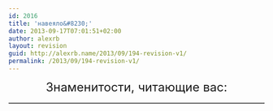 ```yaml
---
id: 2016
title: 'навеяло&#8230;'
date: 2013-09-17T07:01:51+02:00
author: alexrb
layout: revision
guid: http://alexrb.name/2013/09/194-revision-v1/
permalink: /2013/09/194-revision-v1/
---
```

<!--more Знаменитости читающие нас!-->

<center>
  <font size="+2">Знаменитости, читающие вас:</font>
</center><table border=1> 

</table>